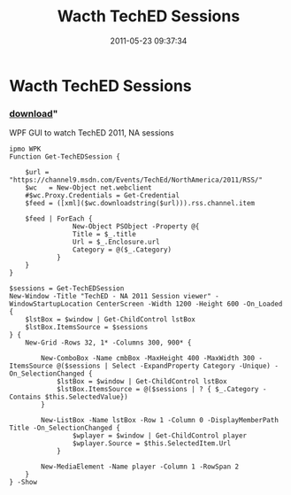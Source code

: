 ﻿---
pid:            2690
parent:         0
children:       
poster:         Ravikanth
title:          Wacth TechED Sessions
date:           2011-05-23 09:37:34
format:         posh
---

# Wacth TechED Sessions

### [download](2690.ps1)"

WPF GUI to watch TechED 2011, NA sessions

```posh
ipmo WPK
Function Get-TechEDSession {                

    $url = "https://channel9.msdn.com/Events/TechEd/NorthAmerica/2011/RSS/"
    $wc   = New-Object net.webclient
    #$wc.Proxy.Credentials = Get-Credential
    $feed = ([xml]($wc.downloadstring($url))).rss.channel.item            

    $feed | ForEach {
                New-Object PSObject -Property @{
                Title = $_.title
                Url = $_.Enclosure.url
                Category = @($_.Category)
            }
    }
}                        

$sessions = Get-TechEDSession
New-Window -Title "TechED - NA 2011 Session viewer" -WindowStartupLocation CenterScreen -Width 1200 -Height 600 -On_Loaded {
    $lstBox = $window | Get-ChildControl lstBox
    $lstBox.ItemsSource = $sessions
} {
    New-Grid -Rows 32, 1* -Columns 300, 900* {                        

        New-ComboBox -Name cmbBox -MaxHeight 400 -MaxWidth 300 -ItemsSource @($sessions | Select -ExpandProperty Category -Unique) -On_SelectionChanged {
            $lstBox = $window | Get-ChildControl lstBox
            $lstBox.ItemsSource = @($sessions | ? { $_.Category -Contains $this.SelectedValue})
        }                        

        New-ListBox -Name lstBox -Row 1 -Column 0 -DisplayMemberPath Title -On_SelectionChanged {
                $wplayer = $window | Get-ChildControl player
                $wplayer.Source = $this.SelectedItem.Url
            }                        

        New-MediaElement -Name player -Column 1 -RowSpan 2
    }
} -Show
```
